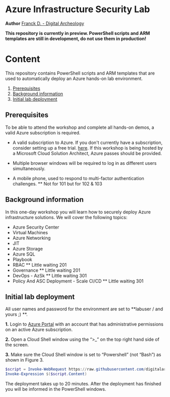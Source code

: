 ﻿# Azure Infrastructure Security Lab
**Author** [Franck D. - Digital Archeology](https://aka.ms/mcra)

**This repository is currently in preview. PowerShell scripts and ARM templates are still in development, do not use them in production!**

# Content
This repository contains PowerShell scripts and ARM templates that are used to automatically deploy an Azure hands-on lab environment.
1. [Prerequisites](https://raw.githubusercontent.com/digitalarche/ASC-Lab101/master/README.md#prerequisites)
2. [Background information](https://raw.githubusercontent.com/digitalarche/ASC-Lab101/master/README.md#background-information)
3. [Initial lab deployment](https://raw.githubusercontent.com/digitalarche/ASC-Lab101/master/README.md#initial-lab-deployment)

## Prerequisites
To be able to attend the workshop and complete all hands-on demos, a valid Azure subscription is required. 

- A valid subscription to Azure. If you don't currently have a subscription, consider setting up a free trial. [here](https://azure.microsoft.com/en-us/free/).
  If this workshop is being hosted by a Microsoft Cloud Solution Architect, Azure passes should be provided.

- Multiple browser windows will be required to log in as different users simultaneously.

- A mobile phone, used to respond to multi-factor authentication challenges. ** Not for 101 but for 102 & 103

## Background information
In this one-day workshop you will learn how to securely deploy Azure infrastructure solutions. We will cover the following topics:
* Azure Security Center
* Virtual Machines
* Azure Networking
* JIT
* Azure Storage
* Azure SQL
* Playbook
* RBAC     ** Little waiting 201
* Governance ** Little waiting 201 
* DevOps - AzSk ** Little waiting 301
* Policy And ASC Deployment - Scale CI/CD ** Little waiting 301

## Initial lab deployment
All user names and password for the environment are set to **labuser / and yours ;) **.

**1.** Login to [Azure Portal](https://portal.azure.com) with an account that has administrative permissions on an active Azure subscription.

**2.** Open a Cloud Shell window using the “>_”  on the top right hand side of the screen.

**3.** Make sure the Cloud Shell window is set to “Powershell” (not “Bash”) as shown in Figure 3.

```powershell
$script = Invoke-WebRequest https://raw.githubusercontent.com/digitalarche/ASC-Lab101/master/Asclabdeploy.ps1 -UseBasicParsing
Invoke-Expression $($script.Content)
```
The deployment takes up to 20 minutes. After the deployment has finished you will be informed in the PowerShell windows.